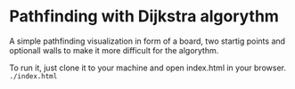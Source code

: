 # Pathfinding with Dijkstra algorythm
A simple pathfinding visualization in form of a board, two startig points and optionall walls to make it more difficult for the algorythm.

To run it, just clone it to your machine and open index.html in your browser.
```./index.html```